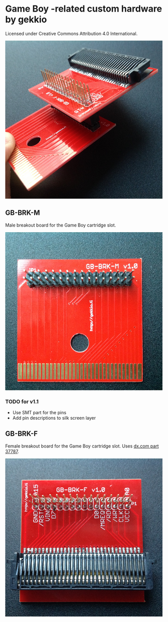 # Game Boy -related custom hardware by gekkio
Licensed under Creative Commons Attribution 4.0 International.

![GB-BRK-M v1.0 + GB-BRK-F v1.0](F+M-v1.0.jpg)

## GB-BRK-M

Male breakout board for the Game Boy cartridge slot.

![GB-BRK-M v1.0 assembled](GB-BRK-M-v1.0.jpg)

### TODO for v1.1

* Use SMT part for the pins
* Add pin descriptions to silk screen layer

## GB-BRK-F

Female breakout board for the Game Boy cartridge slot. Uses [dx.com part 37787](http://www.dx.com/p/repair-parts-replacement-gba-game-cart-slot-for-nds-lite-37787).

![GB-BRK-F v1.0 assembled](GB-BRK-F-v1.0.jpg)
